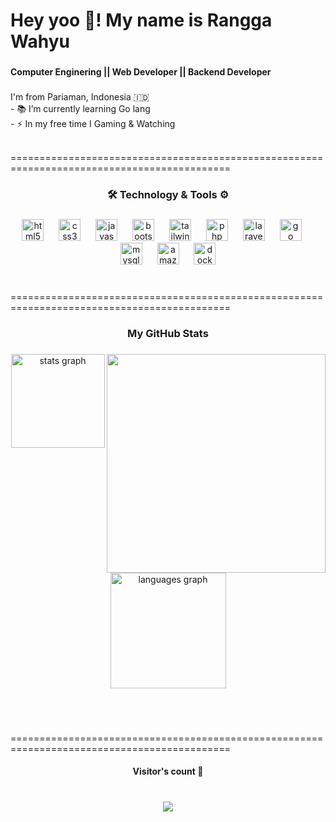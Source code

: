 <h1 align="left">Hey yoo 👋! My name is Rangga Wahyu</h1>

###

<h4 align="left">Computer Enginering || Web Developer || Backend Developer</h4>

###

<p align="left">I'm from Pariaman, Indonesia 🇮🇩<br>- 📚 I’m currently learning Go lang<br>  - ⚡ In my free time I Gaming & Watching</p>

<p><br>============================================================================================<br></p>

###

<h3 align="center">🛠 Technology & Tools ⚙️</h3>

###

<div align="center">
  <img src="https://cdn.jsdelivr.net/gh/devicons/devicon/icons/html5/html5-original.svg" height="35" alt="html5 logo"  />
  <img width="16" />
  <img src="https://cdn.jsdelivr.net/gh/devicons/devicon/icons/css3/css3-original.svg" height="35" alt="css3 logo"  />
  <img width="16" />
  <img src="https://cdn.jsdelivr.net/gh/devicons/devicon/icons/javascript/javascript-original.svg" height="35" alt="javascript logo"  />
  <img width="16" />
  <img src="https://cdn.jsdelivr.net/gh/devicons/devicon/icons/bootstrap/bootstrap-original.svg" height="35" alt="bootstrap logo"  />
  <img width="16" />
  <img src="https://cdn.simpleicons.org/tailwindcss/06B6D4" height="35" alt="tailwindcss logo"  />
  <img width="16" />
  <img src="https://cdn.jsdelivr.net/gh/devicons/devicon/icons/php/php-original.svg" height="35" alt="php logo"  />
  <img width="16" />
  <img src="https://cdn.simpleicons.org/laravel/FF2D20" height="35" alt="laravel logo"  />
  <img width="16" />
  <img src="https://cdn.jsdelivr.net/gh/devicons/devicon/icons/go/go-original.svg" height="35" alt="go logo"  />
  <img width="16" />
  <img src="https://cdn.jsdelivr.net/gh/devicons/devicon/icons/mysql/mysql-original.svg" height="35" alt="mysql logo"  />
  <img width="16" />
  <img src="https://skillicons.dev/icons?i=aws" height="35" alt="amazonwebservices logo"  />
  <img width="16" />
  <img src="https://cdn.jsdelivr.net/gh/devicons/devicon/icons/docker/docker-original.svg" height="35" alt="docker logo"  />
</div>

###

<p><br>============================================================================================<br></p>
<h3 align="center">My GitHub Stats</h3>

###

<img align="right" height="350" src="https://c.tenor.com/oS5SFKhlWYwAAAAd/tenor.gif"  />

###

<div align="center">
  <img src="https://github-readme-stats.vercel.app/api?username=ranggawahyu77&hide_title=false&hide_rank=false&show_icons=true&include_all_commits=true&count_private=true&disable_animations=false&theme=gotham&locale=en&hide_border=false" height="150" alt="stats graph" /> <br>
  <img src="https://github-readme-stats.vercel.app/api/top-langs?username=ranggawahyu77&locale=en&hide_title=false&layout=compact&card_width=320&langs_count=5&theme=gotham&hide_border=false" height="185" alt="languages graph"  />
</div>

###

<br clear="both">

<p><br>============================================================================================<br></p>
<h4 align="center">Visitor's count 👀</h4>

###

<br clear="both">

<div align="center">
  <img src="https://profile-counter.glitch.me/ranggawahyu77/count.svg?"  />
</div>

###
